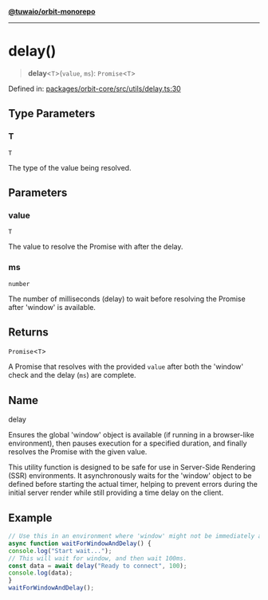 [**@tuwaio/orbit-monorepo**](../../../README.md)

***

# delay()

> **delay**\<`T`\>(`value`, `ms`): `Promise`\<`T`\>

Defined in: [packages/orbit-core/src/utils/delay.ts:30](https://github.com/TuwaIO/orbit/blob/4c98d18e74e3b6494c65a06d0224403600792e2b/packages/orbit-core/src/utils/delay.ts#L30)

## Type Parameters

### T

`T`

The type of the value being resolved.

## Parameters

### value

`T`

The value to resolve the Promise with after the delay.

### ms

`number`

The number of milliseconds (delay) to wait before resolving the Promise after 'window' is available.

## Returns

`Promise`\<`T`\>

A Promise that resolves with the provided `value` after both the 'window' check and the delay (`ms`) are complete.

## Name

delay

Ensures the global 'window' object is available (if running in a browser-like environment),
then pauses execution for a specified duration, and finally resolves the Promise with the given value.

This utility function is designed to be safe for use in Server-Side Rendering (SSR) environments.
It asynchronously waits for the 'window' object to be defined before starting the actual timer,
helping to prevent errors during the initial server render while still providing a time delay on the client.

## Example

```typescript
// Use this in an environment where 'window' might not be immediately available (e.g., Next.js component).
async function waitForWindowAndDelay() {
console.log("Start wait...");
// This will wait for window, and then wait 100ms.
const data = await delay("Ready to connect", 100);
console.log(data);
}
waitForWindowAndDelay();
```

